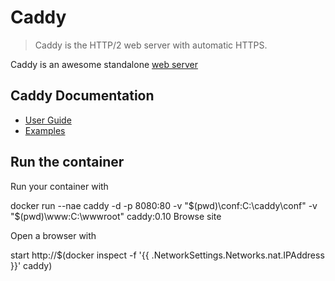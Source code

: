 # Caddy

> Caddy is the HTTP/2 web server with automatic HTTPS.

Caddy is an awesome standalone [web server](https://caddyserver.com)

## Caddy Documentation

* [User Guide](https://caddyserver.com/docs)
* [Examples](https://github.com/caddyserver/examples)

## Run the container

Run your container with

docker run --nae caddy -d -p 8080:80 -v "$(pwd)\conf:C:\caddy\conf" -v "$(pwd)\www:C:\wwwroot" caddy:0.10
Browse site

Open a browser with

start http://$(docker inspect -f '{{ .NetworkSettings.Networks.nat.IPAddress }}' caddy)
